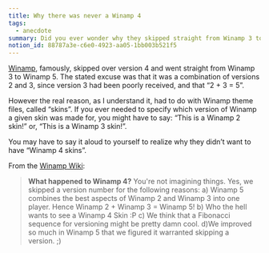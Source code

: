```yaml
---
title: Why there was never a Winamp 4
tags:
  - anecdote
summary: Did you ever wonder why they skipped straight from Winamp 3 to Winamp 5?
notion_id: 88787a3e-c6e0-4923-aa05-1bb003b521f5
---
```

[Winamp](https://en.wikipedia.org/wiki/Winamp), famously, skipped over version 4 and went straight from Winamp 3 to Winamp 5. The stated excuse was that it was a combination of versions 2 and 3, since version 3 had been poorly received, and that “2 + 3 = 5”.

However the real reason, as I understand it, had to do with Winamp theme files, called “skins”. If you ever needed to specify which version of Winamp a given skin was made for, you might have to say: “This is a Winamp 2 skin!” or, “This is a Winamp 3 skin!”.

You may have to say it aloud to yourself to realize why they didn’t want to have “Winamp 4 skins”.

From the [Winamp Wiki](https://web.archive.org/web/20131219003849/http://www.winamp.com/help/FAQ#General):

> **What happened to Winamp 4?** You're not imagining things. Yes, we skipped a version number for the following reasons: a) Winamp 5 combines the best aspects of Winamp 2 and Winamp 3 into one player. Hence Winamp 2 + Winamp 3 = Winamp 5! b) Who the hell wants to see a Winamp 4 Skin :P c) We think that a Fibonacci sequence for versioning might be pretty damn cool. d)We improved so much in Winamp 5 that we figured it warranted skipping a version. ;)
